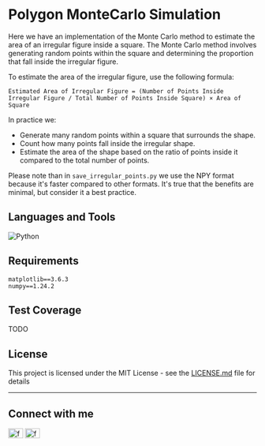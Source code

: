 # Polygon MonteCarlo Simulation
Here we have an implementation of the Monte Carlo method to estimate the area of an irregular figure inside a square. The Monte Carlo method involves generating random points within the square and determining the proportion that fall inside the irregular figure.

To estimate the area of the irregular figure, use the following formula:

    Estimated Area of Irregular Figure = (Number of Points Inside Irregular Figure / Total Number of Points Inside Square) × Area of Square

In practice we:
- Generate many random points within a square that surrounds the shape.
- Count how many points fall inside the irregular shape.
- Estimate the area of the shape based on the ratio of points inside it compared to the total number of points.

Please note than in `save_irregular_points.py` we use the NPY format because it's faster compared to other formats. 
It's true that the benefits are minimal, but consider it a best practice.

## Languages and Tools
![Python](https://img.shields.io/badge/python-3670A0?style=for-the-badge&logo=python&logoColor=ffdd54) 

## Requirements
```
matplotlib==3.6.3
numpy==1.24.2
```

## Test Coverage
TODO

## License

This project is licensed under the MIT License - see the [LICENSE.md](LICENSE.md) file for details

<hr>

## Connect with me
<p align="left">
<a href="https://www.linkedin.com/in/francescopl/" target="blank"><img align="center" src="https://raw.githubusercontent.com/rahuldkjain/github-profile-readme-generator/master/src/images/icons/Social/linked-in-alt.svg" alt="francescopaololezza" height="20" width="30" /></a>
<a href="https://www.kaggle.com/francescopaolol" target="blank"><img align="center" src="https://raw.githubusercontent.com/rahuldkjain/github-profile-readme-generator/master/src/images/icons/Social/kaggle.svg" alt="francescopaololezza" height="20" width="30" /></a>
</p>

